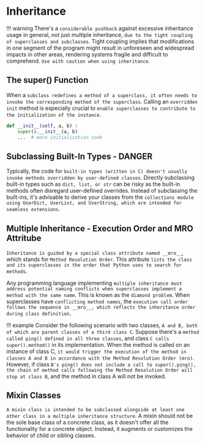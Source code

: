 # Inheritance

!!! warning
    There's a `considerable pushback` against excessive inheritance usage in general, not just multiple inheritance, `due to the tight coupling of superclasses and subclasses`. Tight coupling implies that modifications in one segment of the program might result in unforeseen and widespread impacts in other areas, rendering systems fragile and difficult to comprehend. `Use with caution when using inheritance`.

## The super() Function

When a `subclass redefines a method of a superclass, it often needs to invoke the corresponding method of the superclass`. Calling an `overridden init` method is especially crucial to `enable superclasses to contribute to the initialization of the instance`.

```python
def __init__(self, a, b) :
    super().__init__(a, b)
    ...  # more initialization code
```

## Subclassing Built-In Types - DANGER

Typically, the code for `built-in types (written in C) doesn't usually invoke methods overridden by user-defined classes`. Directly subclassing built-in types such as `dict, list, or str` can be risky as the built-in methods often disregard user-defined overrides. Instead of subclassing the built-ins, it's advisable to derive your classes from the `collections module using UserDict, UserList, and UserString, which are intended for seamless extensions`.

## Multiple Inheritance - Execution Order and MRO Attritube

`Inheritance is guided by a special class attribute named __mro__`, which stands for `Method Resolution Order`. This attribute `lists the class and its superclasses in the order that Python uses to search for methods`.

Any programming language implementing `multiple inheritance must address potential naming conflicts when superclasses implement a method with the same name`. This is known as the `diamond problem`. When superclasses have `conflicting method names`, the `execution call order follows the sequence in __mro__, which reflects the inheritance order during class definition`.

!!! example
    Consider the following scenario with two classes, `A and B, both of which are parent classes of a third class C`. Suppose there's a `method called ping() defined in all three classes`, and class `C calls super().method()` in its implementation.
    When the method is called on an instance of class C, `it would trigger the execution of the method in classes A and B in accordance with the Method Resolution Order (mro)`. However, if class `B's ping() does not include a call to super().ping(), the chain of method calls following the Method Resolution Order will stop at class B`, and the method in class A will not be invoked.

## Mixin Classes

`A mixin class is intended to be subclassed alongside at least one other class in a multiple inheritance structure`. A mixin should not be the sole base class of a concrete class, as it doesn't offer all the functionality for a concrete object. Instead, it augments or customizes the behavior of child or sibling classes.
